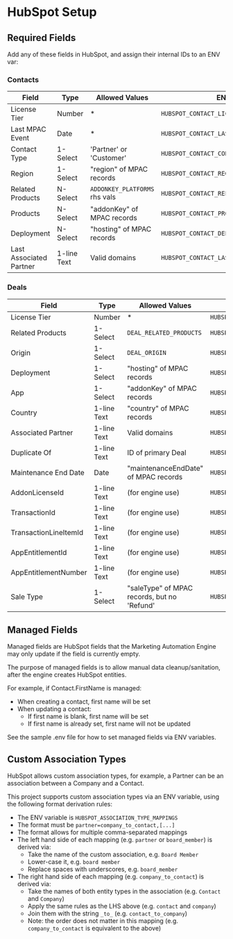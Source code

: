 # HubSpot Setup

## Required Fields

Add any of these fields in HubSpot, and assign their internal IDs to an ENV var:

### Contacts

| Field                   | Type        | Allowed Values                | ENV var                                   | Required |
| ----------------------- | ----------- | ----------------------------- | ----------------------------------------- | -------- |
| License Tier            | Number      | *                             | `HUBSPOT_CONTACT_LICENSE_TIER_ATTR`       | ❌        |
| Last MPAC Event         | Date        | *                             | `HUBSPOT_CONTACT_LAST_MPAC_EVENT_ATTR`    | ❌        |
| Contact Type            | 1-Select    | 'Partner' or 'Customer'       | `HUBSPOT_CONTACT_CONTACT_TYPE_ATTR`       | ❌        |
| Region                  | 1-Select    | "region" of MPAC records      | `HUBSPOT_CONTACT_REGION_ATTR`             | ❌        |
| Related Products        | N-Select    | `ADDONKEY_PLATFORMS` rhs vals | `HUBSPOT_CONTACT_RELATED_PRODUCTS_ATTR`   | ❌        |
| Products                | N-Select    | "addonKey" of MPAC records    | `HUBSPOT_CONTACT_PRODUCTS_ATTR`           | ❌        |
| Deployment              | N-Select    | "hosting" of MPAC records     | `HUBSPOT_CONTACT_DEPLOYMENT_ATTR`         | ❌        |
| Last Associated Partner | 1-line Text | Valid domains                 | `HUBSPOT_CONTACT_LAST_ASSOCIATED_PARTNER` | ❌        |


### Deals

| Field                 | Type        | Allowed Values                              | ENV var                                    | Required |
|-----------------------| ----------- | ------------------------------------------- |--------------------------------------------|----------|
| License Tier          | Number      | *                                           | `HUBSPOT_DEAL_LICENSE_TIER_ATTR`           | ❌        |
| Related Products      | 1-Select    | `DEAL_RELATED_PRODUCTS`                     | `HUBSPOT_DEAL_RELATED_PRODUCTS_ATTR`       | ❌        |
| Origin                | 1-Select    | `DEAL_ORIGIN`                               | `HUBSPOT_DEAL_ORIGIN_ATTR`                 | ❌        |
| Deployment            | 1-Select    | "hosting" of MPAC records                   | `HUBSPOT_DEAL_DEPLOYMENT_ATTR`             | ❌        |
| App                   | 1-Select    | "addonKey" of MPAC records                  | `HUBSPOT_DEAL_APP_ATTR`                    | ❌        |
| Country               | 1-line Text | "country" of MPAC records                   | `HUBSPOT_DEAL_COUNTRY_ATTR`                | ❌        |
| Associated Partner    | 1-line Text | Valid domains                               | `HUBSPOT_DEAL_ASSOCIATED_PARTNER`          | ❌        |
| Duplicate Of          | 1-line Text | ID of primary Deal                          | `HUBSPOT_DEAL_DUPLICATEOF_ATTR`            | ❌        |
| Maintenance End Date  | Date        | "maintenanceEndDate" of MPAC records        | `HUBSPOT_DEAL_MAINTENANCE_END_DATE_ATTR`   | ❌        |
| AddonLicenseId        | 1-line Text | (for engine use)                            | `HUBSPOT_DEAL_ADDONLICENESID_ATTR`         | ✔️       |
| TransactionId         | 1-line Text | (for engine use)                            | `HUBSPOT_DEAL_TRANSACTIONID_ATTR`          | ✔️       |
| TransactionLineItemId | 1-line Text | (for engine use)                            | `HUBSPOT_DEAL_TRANSACTIONLINEITEMID_ATTR`  | ✔️       |
| AppEntitlementId      | 1-line Text | (for engine use)                            | `HUBSPOT_DEAL_APPENTITLEMENTID_ATTR`       | ✔️       |
| AppEntitlementNumber  | 1-line Text | (for engine use)                            | `HUBSPOT_DEAL_APPENTITLEMENTNUMBER_ATTR`   | ✔️       |
| Sale Type             | 1-Select    | "saleType" of MPAC records, but no 'Refund' | `HUBSPOT_DEAL_SALE_TYPE_ATTR`              | ❌        |

## Managed Fields

Managed fields are HubSpot fields that the Marketing Automation Engine may only update if the field is currently empty.

The purpose of managed fields is to allow manual data cleanup/sanitation, after the engine creates HubSpot entities.

For example, if Contact.FirstName is managed:

* When creating a contact, first name will be set
* When updating a contact:
  * If first name is blank, first name will be set
  * If first name is already set, first name will not be updated

See the sample .env file for how to set managed fields via ENV variables.

## Custom Association Types

HubSpot allows custom association types, for example, a Partner can be an association between a Company and a Contact.

This project supports custom association types via an ENV variable, using the following format derivation rules:

* The ENV variable is `HUBSPOT_ASSOCIATION_TYPE_MAPPINGS`
* The format must be `partner=company_to_contact,[...]`
* The format allows for multiple comma-separated mappings
* The left hand side of each mapping (e.g. `partner` or `board_member`) is derived via:
  * Take the name of the custom association, e.g. `Board Member`
  * Lower-case it, e.g. `board member`
  * Replace spaces with underscores, e.g. `board_member`
* The right hand side of each mapping (e.g. `company_to_contact`) is derived via:
  * Take the names of both entity types in the association (e.g. `Contact` and `Company`)
  * Apply the same rules as the LHS above (e.g. `contact` and `company`)
  * Join them with the string `_to_` (e.g. `contact_to_company`)
  * Note: the order does not matter in this mapping (e.g. `company_to_contact` is equivalent to the above)
